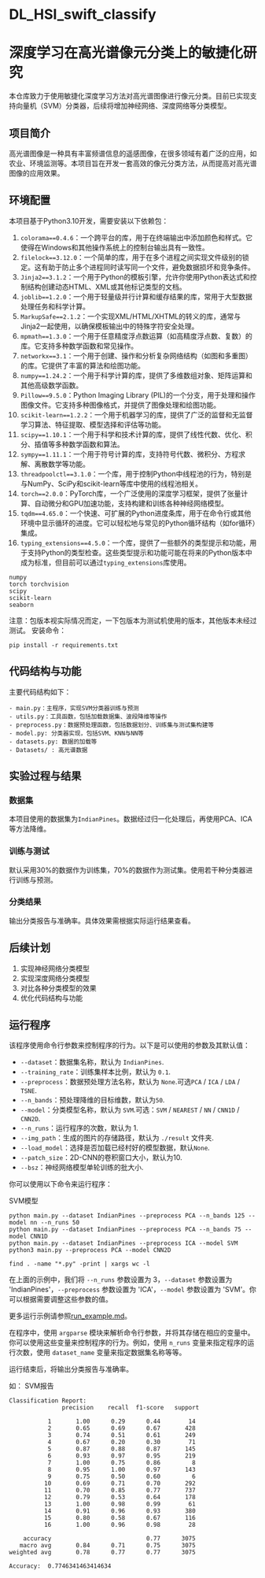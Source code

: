 # DL_HSI_swift_classify

# 深度学习在高光谱像元分类上的敏捷化研究

本仓库致力于使用敏捷化深度学习方法对高光谱图像进行像元分类。目前已实现支持向量机（SVM）分类器，后续将增加神经网络、深度网络等分类模型。

## 项目简介

高光谱图像是一种具有丰富频谱信息的遥感图像，在很多领域有着广泛的应用，如农业、环境监测等。本项目旨在开发一套高效的像元分类方法，从而提高对高光谱图像的应用效果。
## 环境配置

本项目基于Python3.10开发，需要安装以下依赖包：


1. `colorama==0.4.6`：一个跨平台的库，用于在终端输出中添加颜色和样式。它使得在Windows和其他操作系统上的控制台输出具有一致性。
2. `filelock==3.12.0`：一个简单的库，用于在多个进程之间实现文件级别的锁定。这有助于防止多个进程同时读写同一个文件，避免数据损坏和竞争条件。
3. `Jinja2==3.1.2`：一个用于Python的模板引擎，允许你使用Python表达式和控制结构创建动态HTML、XML或其他标记类型的文档。
4. `joblib==1.2.0`：一个用于轻量级并行计算和缓存结果的库，常用于大型数据处理任务和科学计算。
5. `MarkupSafe==2.1.2`：一个实现XML/HTML/XHTML的转义的库，通常与Jinja2一起使用，以确保模板输出中的特殊字符安全处理。
6. `mpmath==1.3.0`：一个用于任意精度浮点数运算（如高精度浮点数、复数）的库。它支持多种数学函数和常见操作。
7. `networkx==3.1`：一个用于创建、操作和分析复杂网络结构（如图和多重图）的库。它提供了丰富的算法和绘图功能。
8. `numpy==1.24.2`：一个用于科学计算的库，提供了多维数组对象、矩阵运算和其他高级数学函数。
9. `Pillow==9.5.0`：Python Imaging Library (PIL)的一个分支，用于处理和操作图像文件。它支持多种图像格式，并提供了图像处理和绘图功能。
10. `scikit-learn==1.2.2`：一个用于机器学习的库，提供了广泛的监督和无监督学习算法、特征提取、模型选择和评估等功能。
11. `scipy==1.10.1`：一个用于科学和技术计算的库，提供了线性代数、优化、积分、插值等多种数学函数和算法。
12. `sympy==1.11.1`：一个用于符号计算的库，支持符号代数、微积分、方程求解、离散数学等功能。
13. `threadpoolctl==3.1.0`：一个库，用于控制Python中线程池的行为，特别是与NumPy、SciPy和scikit-learn等库中使用的线程池相关。
14. `torch==2.0.0`：PyTorch库，一个广泛使用的深度学习框架，提供了张量计算、自动微分和GPU加速功能，支持构建和训练各种神经网络模型。
15. `tqdm==4.65.0`：一个快速、可扩展的Python进度条库，用于在命令行或其他环境中显示循环的进度。它可以轻松地与常见的Python循环结构（如for循环）集成。
16. `typing_extensions==4.5.0`：一个库，提供了一些额外的类型提示和功能，用于支持Python的类型检查。这些类型提示和功能可能在将来的Python版本中成为标准，但目前可以通过`typing_extensions`库使用。

```
numpy
torch torchvision
scipy
scikit-learn
seaborn
```

注意：包版本视实际情况而定，一下包版本为测试机使用的版本，其他版本未经过测试。
安装命令：
```commandline
pip install -r requirements.txt
```

## 代码结构与功能

主要代码结构如下：

```text
- main.py：主程序，实现SVM分类器训练与预测
- utils.py：工具函数，包括加载数据集、波段降维等操作
- preprocess.py：数据预处理函数，包括数据划分、训练集与测试集构建等
- model.py: 分类器实现，包括SVM、KNN与NN等
- datasets.py: 数据的加载等
- Datasets/ : 高光谱数据
```

## 实验过程与结果

### 数据集

本项目使用的数据集为`IndianPines`。数据经过归一化处理后，再使用PCA、ICA等方法降维。

### 训练与测试

默认采用30%的数据作为训练集，70%的数据作为测试集。使用若干种分类器进行训练与预测。

### 分类结果

输出分类报告与准确率。具体效果需根据实际运行结果查看。

## 后续计划

1. 实现神经网络分类模型
2. 实现深度网络分类模型
3. 对比各种分类模型的效果
4. 优化代码结构与功能

## 运行程序

该程序使用命令行参数来控制程序的行为。以下是可以使用的参数及其默认值：

- `--dataset`：数据集名称，默认为 `IndianPines`.
- `--training_rate`：训练集样本比例，默认为 `0.1`.
- `--preprocess`：数据预处理方法名称，默认为 `None`.可选`PCA` / `ICA` / `LDA` / `TSNE`.
- `--n_bands`：预处理降维的目标维数，默认为`50`.
- `--model`：分类模型名称，默认为 `SVM`.可选：`SVM` / `NEAREST` / `NN` / `CNN1D` / `CNN2D`.
- `--n_runs`：运行程序的次数，默认为 1.
- `--img_path`：生成的图片的存储路径，默认为 `./result` 文件夹.
- `--load_model`：选择是否加载已经村好的模型数据，默认`None`.
- `--patch_size`：2D-CNN的卷积窗口大小，默认为10.
- `--bsz`：神经网络模型单轮训练的批大小.

你可以使用以下命令来运行程序：

SVM模型

```commandline
python main.py --dataset IndianPines --preprocess PCA --n_bands 125 --model nn --n_runs 50
python main.py --dataset IndianPines --preprocess PCA --n_bands 75 --model CNN1D
python main.py --dataset IndianPines --preprocess ICA --model SVM
python3 main.py --preprocess PCA --model CNN2D 

find . -name "*.py" -print | xargs wc -l
```

在上面的示例中，我们将 `--n_runs` 参数设置为 3，`--dataset` 参数设置为 'IndianPines'，`--preprocess` 参数设置为 'ICA'，`--model` 参数设置为 'SVM'。你可以根据需要调整这些参数的值。

更多运行示例请参照[run_example.md](./manual/run_examples.md)。


在程序中，使用 `argparse` 模块来解析命令行参数，并将其存储在相应的变量中。你可以使用这些变量来控制程序的行为。例如，使用 `n_runs` 变量来指定程序的运行次数，使用 `dataset_name` 变量来指定数据集名称等等。

运行结束后，将输出分类报告与准确率。

如：
SVM报告
```text
Classification Report:
               precision    recall  f1-score   support

           1       1.00      0.29      0.44        14
           2       0.65      0.69      0.67       428
           3       0.74      0.51      0.61       249
           4       0.67      0.20      0.30        71
           5       0.87      0.88      0.87       145
           6       0.93      0.97      0.95       219
           7       1.00      0.75      0.86         8
           8       0.95      1.00      0.97       143
           9       0.75      0.50      0.60         6
          10       0.69      0.71      0.70       292
          11       0.70      0.85      0.77       737
          12       0.79      0.53      0.64       178
          13       1.00      0.98      0.99        61
          14       0.91      0.96      0.93       380
          15       0.80      0.58      0.67       116
          16       1.00      0.96      0.98        28

    accuracy                           0.77      3075
   macro avg       0.84      0.71      0.75      3075
weighted avg       0.78      0.77      0.77      3075

Accuracy:  0.7746341463414634

```
